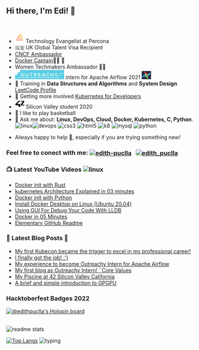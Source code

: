 ## **Hi there, I'm Edi!** 🐬

<br />

<!-- LIST-ACTIVITIES:START -->

- <img src="img/percona-new.jpg" width="25" height="25"> Technology Evangelist at Percona
- 🇬🇧 UK Global Talent Visa Recipient
- [CNCF Ambassador](https://www.cncf.io/people/ambassadors/)
- [Docker Captain](https://www.docker.com/community/captains/)👩‍✈️ 🐳
- Women Techmakers Ambassador 👩‍💻
- <img src="img/outreachy2.png" width="132" height="25"> intern for Apache Airflow 2021 <img src="img/airflow.jpeg" width="25" height="22">
- 🔭 Training in **Data Structures and Algorithms** and **System Design** [LeetCode Profile](https://leetcode.com/Edithturn/)
- 👾 Getting more involved [Kubernetes for Developers](https://github.com/edithturn/CKAD-training)
- <img src="img/42.jpeg" width="25" height="25"> Silicon Valley student 2020
- 🏀 I like to play basketball
- 💬 Ask me about:
  **Linux, DevOps, Cloud, Docker, Kubernetes, C, Python**.
  <img src="https://img.icons8.com/color/96/000000/linux.png" alt="linux" width="25" height="25"/><img src="https://cdn1.iconfinder.com/data/icons/devops-cycle/256/devops_cycle_1_filled-512.png" alt="devops" width="25" height="25"/> <img src="https://www.aloudinthecloud.com/images/gcp_icon_cloud.png" alt="css3" width="20" height="20"/> <img src="https://img.favpng.com/14/23/25/clip-art-france-silicon-valley-docker-vector-graphics-png-favpng-Nb3e14EUwkNhJd86iPTT2wQ84.jpg" alt="html5" width="27" height="20"/> <img src="https://w1.pngwing.com/pngs/241/864/png-transparent-amazon-logo-kubernetes-software-deployment-cloud-computing-orchestration-computer-cluster-amazon-web-services-microsoft-azure.png" alt="k8" width="29" height="20"/> <img src="https://img.icons8.com/color/452/c-programming.png" alt="mysql" width="20" height="20"/> <img src="https://img.icons8.com/color/96/000000/python.png" alt="python" width="20" height="20"/> </p><p align="center">
- Always happy to help 🙇, especially if you are trying something new!

<!--LIST-ACTIVITIES:END -->

### Feel free to conect with me: <a href="https://linkedin.com/in/edithpuclla" target="blank"><img align="center" src="https://i.pinimg.com/originals/de/b4/6f/deb46f02a59e3b3a2aa58fac16290d63.gif" alt="edith-puclla" height="25" width="25" /></a> &nbsp; <a href="https://twitter.com/edithpuclla" target="blank"><img align="center" src="https://cliply.co/wp-content/uploads/2019/07/371907030_TWITTER_ICON_TRANSPARENT_400.gif" alt="edith_puclla" height="35" width="35" /></a> &nbsp;

<!--LIST-YOUTUBE:START -->

### 📺 Latest YouTube Videos <img src="https://images.vexels.com/media/users/3/141532/isolated/preview/3a36614d8dde3aa7ee06398cb6dc80cb-icono-de-goma-de-youtube-by-vexels.png" alt="linux" width="25" height="25"/>

- [Docker init with Rust](https://youtu.be/X3mK51lZuGA)
- [kubernetes Architecture Explained in 03 minutes](https://youtu.be/CLD0ltIfvW0)
- [Docker init with Python](https://youtu.be/_31-YKg59Ro)
- [Install Docker Desktop on Linux (Ubuntu 20.04)](https://youtu.be/rGq4vYrtHSY)
- [Using GUI For Debug Your Code With LLDB](https://www.youtube.com/watch?v=2Yw1chhv7UQ)
- [Docker in 05 Minutes](https://www.youtube.com/watch?v=cxCG0cFgsd4)
- [Elementary GitHub Readme](https://www.youtube.com/watch?v=4Bh3JEjFr3w&t=26s)

 <!--LIST-YOUTUBE:END -->

<!--LIST-BLOGS:START -->

### 🌱 Latest Blog Posts :art:

<!-- BLOG-POST-LIST:START -->

- [My first Kubecon became the trigger to excel in my professional career!](https://dev.to/edithpuclla/my-first-kubecon-became-the-trigger-to-excel-in-my-professional-career-5a9n)
- [I finally got the job! :')](https://dev.to/edithpuclla/i-finally-got-the-job--928)
- [My experience to become Outreachy Intern for Apache Airflow](https://dev.to/edithpuclla/my-experience-to-become-outreachy-intern-for-apache-airflow-48e6)
- [My first blog as Outreachy Intern! ¨Core Values](https://dev.to/edithpuclla/my-first-blog-as-outreachy-intern-core-values-a0)
- [My Piscine at 42 Silicon Valley California](https://medium.com/@edithpuclla/my-piscine-at-42-silicon-valley-ef662227ed6c)
- [A brief and simple introduction to GPGPU](https://medium.com/katsuhi-code/a-brief-and-simple-introduction-to-gpgpu-fdb43637fff6)

<!--LIST-BLOGS:END -->

<!--HACKTOBERFEST START -->

### Hacktoberfest Badges 2022

[![@edithpuclla's Holopin board](https://holopin.me/edithpuclla)](https://holopin.io/@edithpuclla)

<!--HACKTOBERFEST END -->

<br />

<img src = "https://github-readme-stats.vercel.app/api?username=edithturn&&show_icons=true&theme=radical" alt="readme stats">

[![Top Langs](https://github-readme-stats.vercel.app/api/top-langs/?username=edithturn&layout=compact&theme=merko)](https://github.com/anuraghazra/github-readme-stats) <img height="164" width="350" alt="typing" src="https://i.pinimg.com/originals/a0/d5/81/a0d581666d26dd9c66bf8ed395cba948.gif">
